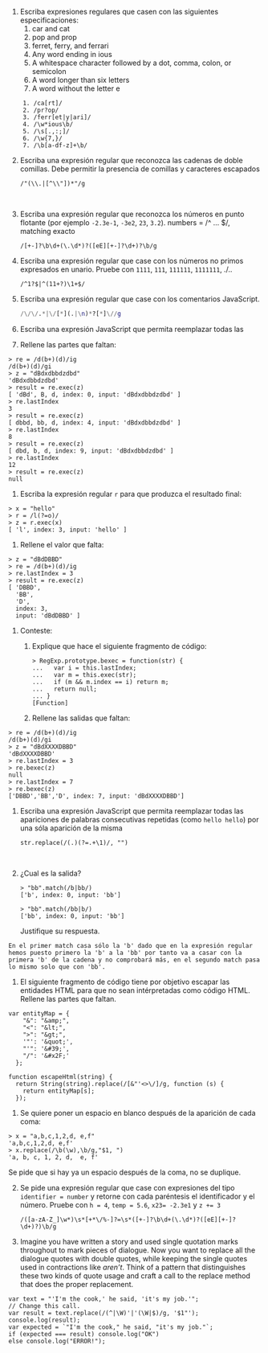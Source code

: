 1. Escriba expresiones regulares que casen con las siguientes especificaciones:
   1. car and cat
   2. pop and prop
   3. ferret, ferry, and ferrari
   4. Any word ending in ious
   5. A whitespace character followed by a dot, comma, colon, or semicolon
   6. A word longer than six letters
   7. A word without the letter e

```
	1. /ca[rt]/
	2. /pr?op/
	3. /ferr[et|y|ari]/
	4. /\w*ious\b/
	5. /\s[.,:;]/
	6. /\w{7,}/
	7. /\b[a-df-z]+\b/
```



2. Escriba una expresión regular que reconozca las cadenas de doble comillas. Debe permitir la presencia de comillas y caracteres escapados

   ````
   /"(\\.|[^\\"])*"/g
   ````

   ​

3. Escriba una expresión regular que reconozca los números en punto flotante (por ejemplo `-2.3e-1`, `-3e2`, `23`, `3.2`). numbers = /^ ... $/, matching exacto

   ````\b\d+(\.\d*)?([eE][+-]?\d+)?\b
   /[+-]?\b\d+(\.\d*)?([eE][+-]?\d+)?\b/g
   ````

4. Escriba una expresión regular que case con los números no primos expresados en unario. Pruebe con `1111`, `111`, `111111`, `1111111`, ./..

   ````
   /^1?$|^(11+?)\1+$/
   ````

5. Escriba una expresión regular que case con los comentarios JavaScript.

   ```g
   /\/\/.*|\/[*](.|\n)*?[*]\//g
   ```

6. Escriba una expresión JavaScript que permita reemplazar todas las

7. Rellene las partes que faltan:

```
> re = /d(b+)(d)/ig
/d(b+)(d)/gi
> z = "dBdxdbbdzdbd"
'dBdxdbbdzdbd'
> result = re.exec(z)
[ 'dBd', B, d, index: 0, input: 'dBdxdbbdzdbd' ]
> re.lastIndex
3
> result = re.exec(z)
[ dbbd, bb, d, index: 4, input: 'dBdxdbbdzdbd' ]
> re.lastIndex
8
> result = re.exec(z)
[ dbd, b, d, index: 9, input: 'dBdxdbbdzdbd' ]
> re.lastIndex
12
> result = re.exec(z)
null
```

1. Escriba la expresión regular `r` para que produzca el resultado final:

```
> x = "hello"
> r = /l(?=o)/
> z = r.exec(x)
[ 'l', index: 3, input: 'hello' ]
```

1. Rellene el valor que falta:

```
> z = "dBdDBBD"
> re = /d(b+)(d)/ig
> re.lastIndex = 3
> result = re.exec(z)
[ 'DBBD',
  'BB',
  'D',
  index: 3,
  input: 'dBdDBBD' ]
```

1. Conteste:

   1. Explique que hace el siguiente fragmento de código:

      ```
      > RegExp.prototype.bexec = function(str) {
      ...   var i = this.lastIndex;
      ...   var m = this.exec(str);
      ...   if (m && m.index == i) return m;
      ...   return null;
      ... }
      [Function]
      ```

   2. Rellene las salidas que faltan:

```
> re = /d(b+)(d)/ig
/d(b+)(d)/gi
> z = "dBdXXXXDBBD"
'dBdXXXXDBBD'
> re.lastIndex = 3
> re.bexec(z)
null
> re.lastIndex = 7
> re.bexec(z)
['DBBD','BB','D', index: 7, input: 'dBdXXXXDBBD']
```

1. Escriba una expresión JavaScript que permita reemplazar todas las apariciones de palabras consecutivas repetidas (como `hello hello`) por una sóla aparición de la misma

   ````
   str.replace(/(.)(?=.+\1)/, "")
   ````

   ​

2. ¿Cual es la salida?

   ```
   > "bb".match(/b|bb/)
   ['b', index: 0, input: 'bb']

   > "bb".match(/bb|b/)
   ['bb', index: 0, input: 'bb']
   ```

   Justifique su respuesta.

````En el primer match casa sólo la &#39;b&#39; dado que en la expresión regular hemos puesto primero la &#39;b&#39; a la &#39;bb&#39; por tanto va a casar con la primera &#39;b&#39; de la cadena y no comprobará más, en el segundo match pasa lo mismo solo que con &#39;bb&#39;.
En el primer match casa sólo la 'b' dado que en la expresión regular hemos puesto primero la 'b' a la 'bb' por tanto va a casar con la primera 'b' de la cadena y no comprobará más, en el segundo match pasa lo mismo solo que con 'bb'.
````

1. El siguiente fragmento de código tiene por objetivo escapar las entidades HTML para que no sean intérpretadas como código HTML. Rellene las partes que faltan.

```
var entityMap = {
    "&": "&amp;",
    "<": "&lt;",
    ">": "&gt;",
    '"': '&quot;',
    "'": '&#39;',
    "/": '&#x2F;'
  };

function escapeHtml(string) {
  return String(string).replace(/[&"'<>\/]/g, function (s) {
    return entityMap[s];
  });
```

1. Se quiere poner un espacio en blanco después de la aparición de cada coma:

```
> x = "a,b,c,1,2,d, e,f"
'a,b,c,1,2,d, e,f'
> x.replace(/\b(\w),\b/g,"$1, ")
'a, b, c, 1, 2, d,  e, f'
```

Se pide que si hay ya un espacio después de la coma, no se duplique.

2. Se pide una expresión regular que case con expresiones del tipo `identifier = number` y retorne con cada paréntesis el identificador y el número. Pruebe con `h = 4`, `temp = 5.6`, `x23= -2.3e1` y `z += 3`

   ````
   /([a-zA-Z_]\w*)\s*[+*\/%-]?=\s*([+-]?\b\d+(\.\d*)?([eE][+-]?\d+)?)\b/g
   ````

3. Imagine you have written a story and used single quotation marks throughout to mark pieces of dialogue. Now you want to replace all the dialogue quotes with double quotes, while keeping the single quotes used in contractions like *aren’t*. Think of a pattern that distinguishes these two kinds of quote usage and craft a call to the replace method that does the proper replacement.

```
var text = "'I'm the cook,' he said, 'it's my job.'";
// Change this call.
var result = text.replace(/(^|\W)'|'(\W|$)/g, '$1"');
console.log(result);
var expected = `"I'm the cook," he said, "it's my job."`;
if (expected === result) console.log("OK")
else console.log("ERROR!");
```



